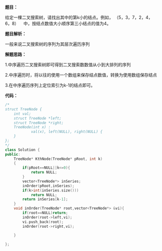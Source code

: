 **题目：**

给定一棵二叉搜索树，请找出其中的第k小的结点。例如， （5，3，7，2，4，6，8）    中，按结点数值大小顺序第三小结点的值为4。 

**题目解析：**

一般来说二叉搜索树的序列为其层次遍历序列

**解题思路：**

1.中序遍历二叉搜索树即可得到二叉搜索数数值从小到大排列的序列

2.中序遍历时，将以往的使用一个数组来保存结点数值，转换为使用数组保存结点

3.在中序遍历序列上定位索引为k-1的结点即可。

**代码：**

```c++
/*
struct TreeNode {
    int val;
    struct TreeNode *left;
    struct TreeNode *right;
    TreeNode(int x) :
            val(x), left(NULL), right(NULL) {
    }
};
*/
class Solution {
public:
    TreeNode* KthNode(TreeNode* pRoot, int k)
    {
        if(pRoot==NULL||k<=0){
            return NULL;
        }
        vector<TreeNode*> inSeries;
        inOrder(pRoot,inSeries);
        if(k>int(inSeries.size()))
            return NULL;
        return inSeries[k-1];
    }
    void inOrder(TreeNode* root,vector<TreeNode*> &vi){
        if(root==NULL)return;
        inOrder(root->left,vi);
        vi.push_back(root);
        inOrder(root->right,vi);
        
    }
    
};
```

